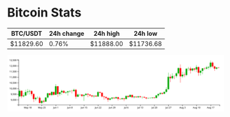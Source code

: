 # Bitcoin Stats

BTC/USDT|24h change|24h high|24h low|
|---|---|---|---|
|$11829.60|0.76%|$11888.00|$11736.68|

<img src="./chart.svg">
